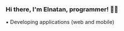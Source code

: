 ### Hi there, I'm Elnatan, programmer! 👋🏻

 ▪️ Developing applications (web and mobile)

<!--
<div style="display: inline_block"><br>
  <img text-align="center" height="35" width="35" alt="Elnatan-Kotlin"  src="https://github.com/ElnatanAlves/ElnatanAlves/assets/156375539/a927601f-2779-4888-92a0-feb3bf0c28a2">
  <img text-aling="center" height="35" width="35" alt="Elnatan-Phyton" src="https://github.com/ElnatanAlves/ElnatanAlves/assets/156375539/3956e86b-78b7-4840-96a3-6993625ea5f6">
-->

  


  
